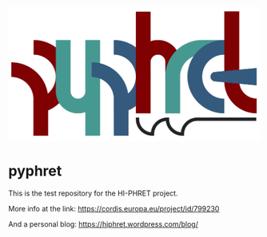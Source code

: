 ![Image description](https://github.com/danieleancora/pyphret/blob/master/test_images/IMG_0585.jpg?raw=true)
# pyphret

This is the test repository for the HI-PHRET project.

More info at the link:
https://cordis.europa.eu/project/id/799230

And a personal blog:
https://hiphret.wordpress.com/blog/
